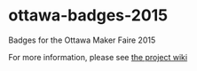# ottawa-badges-2015
Badges for the Ottawa Maker Faire 2015

For more information, please see [the project wiki](https://github.com/rglenn/ottawa-badges-2015/wiki/)
